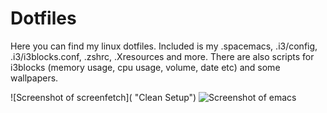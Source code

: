 # Dotfiles
Here you can find my linux dotfiles. Included is my .spacemacs, .i3/config, .i3/i3blocks.conf, .zshrc, .Xresources and more. There are also scripts for i3blocks (memory usage, cpu usage, volume, date etc) and some wallpapers.

![Screenshot of screenfetch]( "Clean Setup")
![Screenshot of emacs](https://raw.github.com/hicksy994/Dotfiles/blob/master/screenshots/emacs.png "Emacs")
